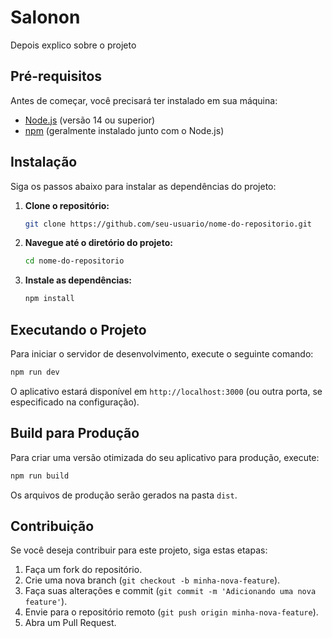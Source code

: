 # Salonon

Depois explico sobre o projeto

## Pré-requisitos

Antes de começar, você precisará ter instalado em sua máquina:

- [Node.js](https://nodejs.org/) (versão 14 ou superior)
- [npm](https://www.npmjs.com/) (geralmente instalado junto com o Node.js)

## Instalação

Siga os passos abaixo para instalar as dependências do projeto:

1. **Clone o repositório:**

   ```bash
   git clone https://github.com/seu-usuario/nome-do-repositorio.git
   ```

2. **Navegue até o diretório do projeto:**

   ```bash
   cd nome-do-repositorio
   ```

3. **Instale as dependências:**

   ```bash
   npm install
   ```

## Executando o Projeto

Para iniciar o servidor de desenvolvimento, execute o seguinte comando:

```bash
npm run dev
```

O aplicativo estará disponível em `http://localhost:3000` (ou outra porta, se especificado na configuração).

## Build para Produção

Para criar uma versão otimizada do seu aplicativo para produção, execute:

```bash
npm run build
```

Os arquivos de produção serão gerados na pasta `dist`.

## Contribuição

Se você deseja contribuir para este projeto, siga estas etapas:

1. Faça um fork do repositório.
2. Crie uma nova branch (`git checkout -b minha-nova-feature`).
3. Faça suas alterações e commit (`git commit -m 'Adicionando uma nova feature'`).
4. Envie para o repositório remoto (`git push origin minha-nova-feature`).
5. Abra um Pull Request.